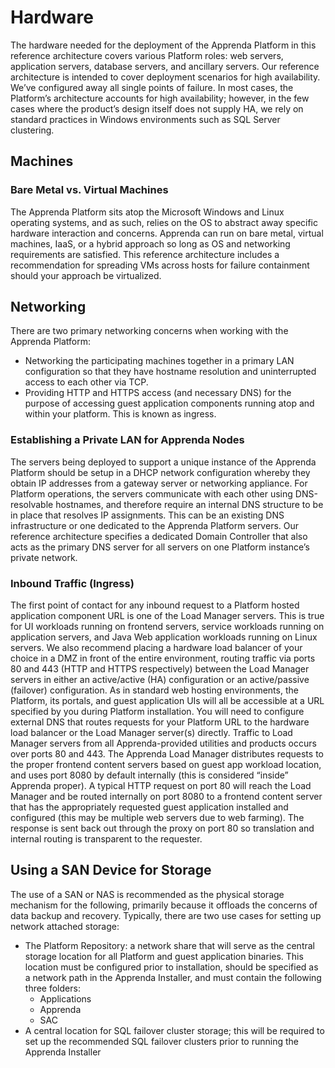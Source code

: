 # Hardware
The hardware needed for the deployment of the Apprenda Platform in this reference architecture covers various Platform roles: web servers, application servers, database servers, and ancillary servers.  Our reference architecture is intended to cover deployment scenarios for high availability.  We’ve configured away all single points of failure.  In most cases, the Platform’s architecture accounts for high availability; however, in the few cases where the product’s design itself does not supply HA, we rely on standard practices in Windows environments such as SQL Server clustering.

## Machines

### Bare Metal vs. Virtual Machines
The Apprenda Platform sits atop the Microsoft Windows and Linux operating systems, and as such, relies on the OS to abstract away specific hardware interaction and concerns. Apprenda can run on bare metal, virtual machines, IaaS, or a hybrid approach so long as OS and networking requirements are satisfied. This reference architecture includes a recommendation for spreading VMs across hosts for failure containment should your approach be virtualized.

## Networking

There are two primary networking concerns when working with the Apprenda Platform:
* Networking the participating machines together in a primary LAN configuration so that they have hostname resolution and uninterrupted access to each other via TCP.
* Providing HTTP and HTTPS access (and necessary DNS) for the purpose of accessing guest application components running atop and within your platform.  This is known as ingress.

### Establishing a Private LAN for Apprenda Nodes
The servers being deployed to support a unique instance of the Apprenda Platform should be setup in a DHCP network configuration whereby they obtain IP addresses from a gateway server or networking appliance.  For Platform operations, the servers communicate with each other using DNS-resolvable hostnames, and therefore require an internal DNS structure to be in place that resolves IP assignments.  This can be an existing DNS infrastructure or one dedicated to the Apprenda Platform servers.  Our reference architecture specifies a dedicated Domain Controller that also acts as the primary DNS server for all servers on one Platform instance’s private network.

### Inbound Traffic (Ingress)
The first point of contact for any inbound request to a Platform hosted application component URL is one of the Load Manager servers.  This is true for UI workloads running on frontend servers, service workloads running on application servers, and Java Web application workloads running on Linux servers.  We also recommend placing a hardware load balancer of your choice in a DMZ in front of the entire environment, routing traffic via ports 80 and 443 (HTTP and HTTPS respectively) between the Load Manager servers in either an active/active (HA) configuration or an active/passive (failover) configuration. As in standard web hosting environments, the Platform, its portals, and guest application UIs will all be accessible at a URL specified by you during Platform installation.  You will need to configure external DNS that routes requests for your Platform URL to the hardware load balancer or the Load Manager server(s) directly.  Traffic to Load Manager servers from all Apprenda-provided utilities and products occurs over ports 80 and 443.  The Apprenda Load Manager distributes requests to the proper frontend content servers based on guest app workload location, and uses port 8080 by default internally (this is considered “inside” Apprenda proper).  A typical HTTP request on port 80 will reach the Load Manager and be routed internally on port 8080 to a frontend content server that has the appropriately requested guest application installed and configured (this may be multiple web servers due to web farming).  The response is sent back out through the proxy on port 80 so translation and internal routing is transparent to the requester.

## Using a SAN Device for Storage
The use of a SAN or NAS is recommended as the physical storage mechanism for the following, primarily because it offloads the concerns of data backup and recovery.  Typically, there are two use cases for setting up network attached storage:
* The Platform Repository: a network share that will serve as the central storage location for all Platform and guest application binaries. This location must be configured prior to installation, should be specified as a network path in the Apprenda Installer, and must contain the following three folders:
  * Applications
  * Apprenda
  * SAC
* A central location for SQL failover cluster storage; this will be required to set up the recommended SQL failover clusters prior to running the Apprenda Installer

